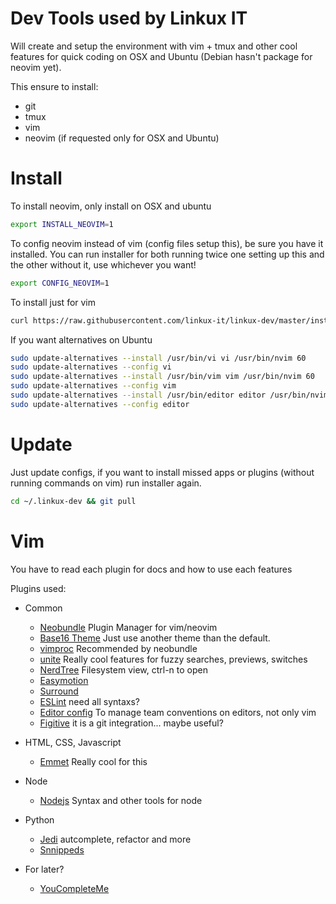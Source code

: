 # Dev Tools used by Linkux IT

Will create and setup the environment with vim + tmux and other cool features for quick coding on
OSX and Ubuntu (Debian hasn't package for neovim yet).

This ensure to install:
 * git
 * tmux
 * vim
 * neovim (if requested only for OSX and Ubuntu)

Install
=======

To install neovim, only install on OSX and ubuntu

```bash
export INSTALL_NEOVIM=1
```

To config neovim instead of vim (config files setup this), be sure you have it
installed. You can run installer for both running twice one setting up this
and the other without it, use whichever you want!

```bash
export CONFIG_NEOVIM=1
```

To install just for vim

```bash
curl https://raw.githubusercontent.com/linkux-it/linkux-dev/master/install.sh | bash
```

If you want alternatives on Ubuntu

```bash
sudo update-alternatives --install /usr/bin/vi vi /usr/bin/nvim 60
sudo update-alternatives --config vi
sudo update-alternatives --install /usr/bin/vim vim /usr/bin/nvim 60
sudo update-alternatives --config vim
sudo update-alternatives --install /usr/bin/editor editor /usr/bin/nvim 60
sudo update-alternatives --config editor
```
Update
======

Just update configs, if you want to install missed apps or plugins (without running
commands on vim) run installer again.

```bash
cd ~/.linkux-dev && git pull
```

Vim
===

You have to read each plugin for docs and how to use each features

Plugins used:
 - Common
   - [Neobundle](https://github.com/Shougo/neobundle.vim) Plugin Manager for vim/neovim
   - [Base16 Theme](https://github.com/chriskempson/base16-vim) Just use another theme than the default.
   - [vimproc](https://github.com/Shougo/vimproc.vim) Recommended by neobundle
   - [unite](https://github.com/Shougo/unite.vim) Really cool features for fuzzy searches, previews, switches
   - [NerdTree](https://github.com/scrooloose/nerdtree) Filesystem view, ctrl-n to open
   - [Easymotion](https://github.com/Lokaltog/vim-easymotion)
   - [Surround](https://github.com/tpope/vim-surround)
   - [ESLint](https://github.com/scrooloose/syntastic/tree/master/syntax_checkers)  need all syntaxs?
   - [Editor config](https://github.com/editorconfig/editorconfig-vim) To manage team conventions on editors, not only vim
   - [Figitive](https://github.com/tpope/vim-fugitive) it is a git integration... maybe useful?

 - HTML, CSS, Javascript
   - [Emmet](https://github.com/mattn/emmet-vim) Really cool for this

 - Node
   - [Nodejs](https://github.com/moll/vim-node) Syntax and other tools for node

 - Python
   - [Jedi](https://github.com/davidhalter/jedi-vim) autcomplete, refactor and more
   - [Snnippeds](https://github.com/SirVer/ultisnips)


 - For later?
   - [YouCompleteMe](https://github.com/Valloric/YouCompleteMe)
